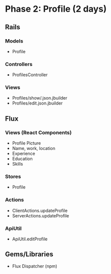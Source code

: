 # Phase 2: Profile (2 days)

## Rails
### Models
* Profile

### Controllers
* ProfilesController

### Views
* Profiles/show/.json.jbuilder
* Profiles/edit.json.jbuilder

## Flux
### Views (React Components)
* Profile Picture
* Name, work, location
* Experience
* Education
* Skills

### Stores
* Profile

### Actions
* ClientActions.updateProfile
* ServerActions.updateProfile

### ApiUtil
* ApiUtil.editProfile

## Gems/Libraries
* Flux Dispatcher (npm)
